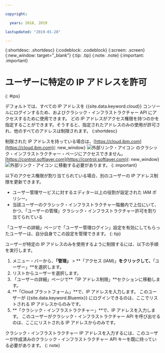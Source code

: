 ```yaml
---

copyright:

  years: 2018, 2019

lastupdated: "2019-01-28"

---
```


{:shortdesc: .shortdesc}
{:codeblock: .codeblock}
{:screen: .screen}
{:new_window: target="_blank"}
{:tip: .tip}
{:note: .note}
{:important: .important}

# ユーザーに特定の IP アドレスを許可
{: #ips}

デフォルトでは、すべての IP アドレスを {{site.data.keyword.cloud}} コンソールにログインするため、およびクラシック・インフラストラクチャー API にアクセスするために使用できます。 どの IP アドレスがアクセス権限を持つのかを指定することができます。そうすると、指定されたアドレスのみの使用が許可され、他のすべてのアドレスは制限されます。
{:shortdesc}

制限された IP アドレスを持っている場合は、[https://cloud.ibm.com](https://cloud.ibm.com){: new_window} ![外部リンク・アイコン](../icons/launch-glyph.svg "外部リンク・アイコン") のクラシック・インフラストラクチャー・ページにアクセスできません。[https://control.softlayer.com](https://control.softlayer.com){: new_window} ![外部リンク・アイコン](../icons/launch-glyph.svg "外部リンク・アイコン") に移動する必要があります。
{: important}

以下のアクセス権限が割り当てられている場合、別のユーザーの IP アドレス制限を更新できます。

  * ユーザー管理サービスに対するエディター以上の役割が設定された IAM ポリシー。
  * 当該ユーザーのクラシック・インフラストラクチャー階層内で上位にいて、かつ、「ユーザーの管理」クラシック・インフラストラクチャー許可を割り当てられている
  
「ユーザーの詳細」ページで「ユーザー管理ログイン」設定を有効にしてもらったユーザーは、自分自身でこの設定を管理できます。
{: tip}

ユーザーが特定の IP アドレスのみを使用するように制限するには、以下の手順を実行します。 

1. メニュー・バーから、**「管理」** &gt; **「アクセス (IAM)」**をクリックして、**「ユーザー」**を選択します。 
2. リストからユーザーを選択します。
3. 「ユーザーの詳細」ページで**「IP アドレス制限」**セクションに移動します。 
4. **「Cloud プラットフォーム」**で、IP アドレスを入力します。 このユーザーが {{site.data.keyword.Bluemix}} にログインできるのは、ここでリストされる IP アドレスからのみです。
5. **「クラシック・インフラストラクチャー」**で、IP アドレスを入力します。 このユーザーがクラシック・インフラストラクチャー API を呼び出せるのは、ここにリストされる IP アドレスからのみです。 
  
  クラシック・インフラストラクチャー IP アドレスを入力するには、このユーザーが作成済みのクラシック・インフラストラクチャー API キーを既に持っている必要があります。
  {: note}
 


